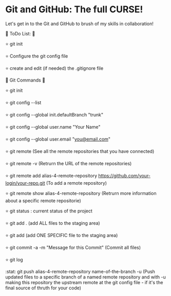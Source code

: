 # Git and GitHub: The full CURSE!

Let's get in to the Git and GitHub to brush of my skills in collaboration!

:construction_worker: ToDo List: :running:

:star: git init

:star: Configure the git config file

:star: create and edit (if needed) the .gitignore file


:star2: Git Commands :star2:

:star: git init

:star: git config --list

:star: git config --global init.defaultBranch "trunk"

:star: git config --global user.name "Your Name"

:star: git config --global user.email "you@email.com"

:star: git remote (See all the remote repositories that you have connected)

:star: git remote -v (Retrurn the URL of the remote repositories)

:star: git remote add alias-4-remote-repository https://github.com/your-login/your-repo.git (To add a remote repository)

:star: git remote show alias-4-remote-repository (Retrurn more information about a specific remote repositorie)

:star: git status : current status of the project

:star: git add . (add ALL files to the staging area)

:star: git add <filename> (add ONE SPECIFIC file to the staging area)

:star: git commit -a -m "Message for this Commit" (Commit all files)

:star: git log

:stat: git push alias-4-remote-repository name-of-the-branch -u (Push updated files to a specific branch of a named remote repository and with -u making this repository the upstream remote at the git config file - if it's the final source of thruth for your code)
